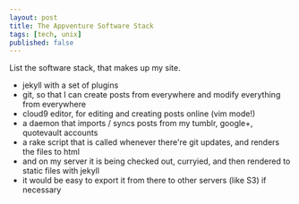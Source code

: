 ```yaml
---
layout: post
title: The Appventure Software Stack
tags: [tech, unix]
published: false
---
```

List the software stack, that makes up my site.
- jekyll with a set of plugins
- git, so that I can create posts from everywhere and modify everything from everywhere
- cloud9 editor, for editing and creating posts online (vim mode!)
- a daemon that imports / syncs posts from my tumblr, google+, quotevault accounts
- a rake script that is called whenever there're git updates, and renders the files to html
- and on my server it is being checked out, curryied, and then rendered to static files with jekyll
- it would be easy to export it from there to other servers (like S3) if necessary

